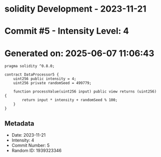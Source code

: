 ﻿# solidity Development - 2023-11-21
# Commit #5 - Intensity Level: 4
# Generated on: 2025-06-07 11:06:43
```solidity
pragma solidity ^0.8.0;

contract DataProcessor5 {
    uint256 public intensity = 4;
    uint256 private randomSeed = 499779;

    function processValue(uint256 input) public view returns (uint256) {
        return input * intensity + randomSeed % 100;
    }
}
```
## Metadata
- Date: 2023-11-21
- Intensity: 4
- Commit Number: 5
- Random ID: 1939323346
